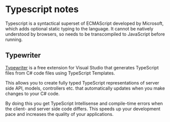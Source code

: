 # Typescript notes
Typescript is a syntactical superset of ECMAScript developed by Microsoft, which adds optional static typing to the language. It cannot be natively understood by browsers, so needs to be transcompiled to JavaScript before running.

## Typewriter
[Typewriter](https://frhagn.github.io/Typewriter/) is a free extension for Visual Studio that generates TypeScript files from C# code files using TypeScript Templates.

This allows you to create fully typed TypeScript representations of server side API, models, controllers etc. that automatically updates when you make changes to your C# code.

By doing this you get TypeScript Intellisense and compile-time errors when the client- and server side code differs. This speeds up your development pace and increases the quality of your applications.
